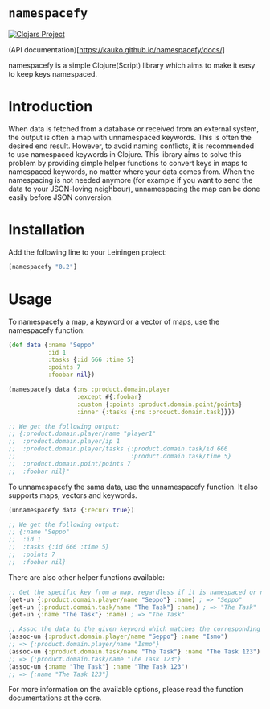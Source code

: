 # `namespacefy`

[![Clojars Project](https://img.shields.io/clojars/v/namespacefy.svg)](https://clojars.org/namespacefy)  

(API documentation)[https://kauko.github.io/namespacefy/docs/]

namespacefy is a simple Clojure(Script) library which aims to make it easy to keep keys namespaced.

# Introduction

When data is fetched from a database or received from an external system, the output is often a map with unnamespaced keywords. This is often the desired end result. However, to avoid naming conflicts, it is recommended to use namespaced keywords in Clojure. This library aims to solve this problem by providing simple helper functions to convert keys in maps to namespaced keywords, no matter where your data comes from. When the namespacing is not needed anymore (for example if you want to send the data to your JSON-loving neighbour), unnamespacing the map can be done easily before JSON conversion.

# Installation

Add the following line to your Leiningen project:

```clj
[namespacefy "0.2"]
```

# Usage

To namespacefy a map, a keyword or a vector of maps, use the namespacefy function:

```clojure
(def data {:name "Seppo"
           :id 1
           :tasks {:id 666 :time 5}
           :points 7
           :foobar nil})

(namespacefy data {:ns :product.domain.player
                   :except #{:foobar}
                   :custom {:points :product.domain.point/points}
                   :inner {:tasks {:ns :product.domain.task}}})

;; We get the following output:
;; {:product.domain.player/name "player1"
;;  :product.domain.player/ip 1
;;  :product.domain.player/tasks {:product.domain.task/id 666
;;                                :product.domain.task/time 5}
;;  :product.domain.point/points 7
;;  :foobar nil}"
```

To unnamespacefy the sama data, use the unnamespacefy function. It also supports maps, vectors and keywords.

```clojure
(unnamespacefy data {:recur? true})

;; We get the following output:
;; {:name "Seppo"
;;  :id 1
;;  :tasks {:id 666 :time 5}
;;  :points 7
;;  :foobar nil}
```

There are also other helper functions available:

```clojure
;; Get the specific key from a map, regardless if it is namespaced or not:
(get-un {:product.domain.player/name "Seppo"} :name) ; => "Seppo"
(get-un {:product.domain.task/name "The Task"} :name) ; => "The Task"
(get-un {:name "The Task"} :name) ; => "The Task"

;; Assoc the data to the given keyword which matches the corresponding namespaced or unnamespaced keyword.
(assoc-un {:product.domain.player/name "Seppo"} :name "Ismo")
;; => {:product.domain.player/name "Ismo"}
(assoc-un {:product.domain.task/name "The Task"} :name "The Task 123")
;; => {:product.domain.task/name "The Task 123"}
(assoc-un {:name "The Task"} :name "The Task 123")
;; => {:name "The Task 123"}
```

For more information on the available options, please read the function documentations at the core.